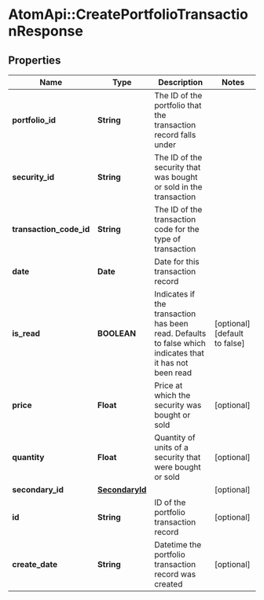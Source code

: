 # AtomApi::CreatePortfolioTransactionResponse

## Properties
Name | Type | Description | Notes
------------ | ------------- | ------------- | -------------
**portfolio_id** | **String** | The ID of the portfolio that the transaction record falls under | 
**security_id** | **String** | The ID of the security that was bought or sold in the transaction | 
**transaction_code_id** | **String** | The ID of the transaction code for the type of transaction | 
**date** | **Date** | Date for this transaction record | 
**is_read** | **BOOLEAN** | Indicates if the transaction has been read. Defaults to false which indicates that it has not been read | [optional] [default to false]
**price** | **Float** | Price at which the security was bought or sold | [optional] 
**quantity** | **Float** | Quantity of units of a security that were bought or sold | [optional] 
**secondary_id** | [**SecondaryId**](SecondaryId.md) |  | [optional] 
**id** | **String** | ID of the portfolio transaction record | [optional] 
**create_date** | **String** | Datetime the portfolio transaction record was created | [optional] 



